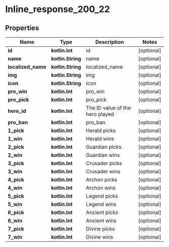 
# Inline_response_200_22

## Properties
Name | Type | Description | Notes
------------ | ------------- | ------------- | -------------
**id** | **kotlin.Int** | id |  [optional]
**name** | **kotlin.String** | name |  [optional]
**localized_name** | **kotlin.String** | localized_name |  [optional]
**img** | **kotlin.String** | img |  [optional]
**icon** | **kotlin.String** | icon |  [optional]
**pro_win** | **kotlin.Int** | pro_win |  [optional]
**pro_pick** | **kotlin.Int** | pro_pick |  [optional]
**hero_id** | **kotlin.Int** | The ID value of the hero played |  [optional]
**pro_ban** | **kotlin.Int** | pro_ban |  [optional]
**1_pick** | **kotlin.Int** | Herald picks |  [optional]
**1_win** | **kotlin.Int** | Herald wins |  [optional]
**2_pick** | **kotlin.Int** | Guardian picks |  [optional]
**2_win** | **kotlin.Int** | Guardian wins |  [optional]
**3_pick** | **kotlin.Int** | Crusader picks |  [optional]
**3_win** | **kotlin.Int** | Crusader wins |  [optional]
**4_pick** | **kotlin.Int** | Archon picks |  [optional]
**4_win** | **kotlin.Int** | Archon wins |  [optional]
**5_pick** | **kotlin.Int** | Legend picks |  [optional]
**5_win** | **kotlin.Int** | Legend wins |  [optional]
**6_pick** | **kotlin.Int** | Ancient picks |  [optional]
**6_win** | **kotlin.Int** | Ancient wins |  [optional]
**7_pick** | **kotlin.Int** | Divine picks |  [optional]
**7_win** | **kotlin.Int** | Divine wins |  [optional]



